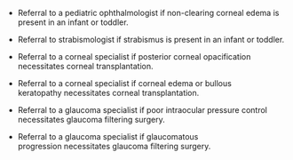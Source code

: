 - Referral to a pediatric ophthalmologist if non-clearing corneal edema is present in an infant or toddler.

- Referral to strabismologist if strabismus is present in an infant or toddler.

- Referral to a corneal specialist if posterior corneal opacification necessitates corneal transplantation.

- Referral to a corneal specialist if corneal edema or bullous keratopathy necessitates corneal transplantation.

- Referral to a glaucoma specialist if poor intraocular pressure control necessitates glaucoma filtering surgery.

- Referral to a glaucoma specialist if glaucomatous progression necessitates glaucoma filtering surgery.